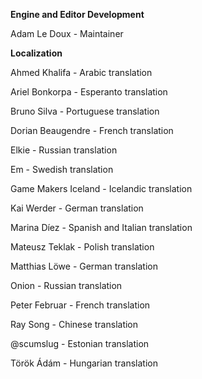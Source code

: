 **Engine and Editor Development**

Adam Le Doux - Maintainer


**Localization**

Ahmed Khalifa - Arabic translation

Ariel Bonkorpa - Esperanto translation

Bruno Silva - Portuguese translation

Dorian Beaugendre - French translation

Elkie - Russian translation

Em - Swedish translation

Game Makers Iceland - Icelandic translation

Kai Werder - German translation

Marina Díez - Spanish and Italian translation

Mateusz Teklak - Polish translation

Matthias Löwe - German translation

Onion - Russian translation

Peter Februar - French translation

Ray Song - Chinese translation

@scumslug - Estonian translation

Török Ádám - Hungarian translation